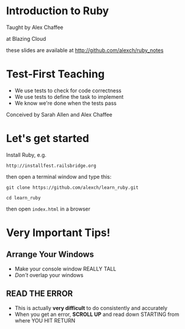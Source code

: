 # Introduction to Ruby

Taught by Alex Chaffee

at Blazing Cloud

these slides are available at <http://github.com/alexch/ruby_notes>

# Test-First Teaching

* We use tests to check for code correctness
* We use tests to define the task to implement
* We know we're done when the tests pass

Conceived by Sarah Allen and Alex Chaffee

# Let's get started

Install Ruby, e.g.

    http://installfest.railsbridge.org

then open a terminal window and type this:

    git clone https://github.com/alexch/learn_ruby.git

    cd learn_ruby

then open `index.html` in a browser

# Very Important Tips!

## Arrange Your Windows

  * Make your console window REALLY TALL
  * *Don't* overlap your windows

## READ THE ERROR

  * This is actually **very difficult** to do consistently and accurately
  * When you get an error, **SCROLL UP** and read down STARTING from where YOU HIT RETURN


